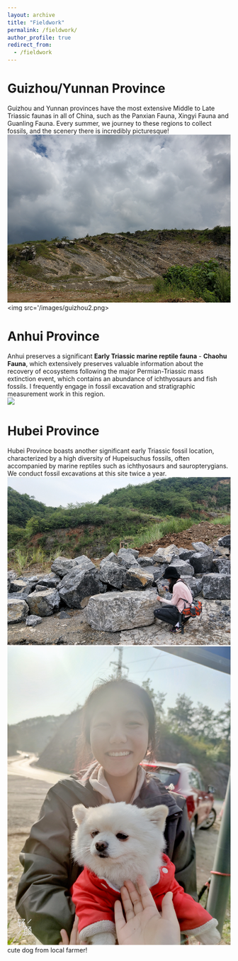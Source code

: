 ```yaml
---
layout: archive
title: "Fieldwork"
permalink: /fieldwork/
author_profile: true
redirect_from:
  - /fieldwork
---
```


Guizhou/Yunnan Province
======

Guizhou and Yunnan provinces have the most extensive Middle to Late Triassic faunas in all of China, such as the Panxian Fauna, Xingyi Fauna and Guanling Fauna. Every summer, we journey to these regions to collect fossils, and the scenery there is incredibly picturesque!
<br/><img src='/images/guizhou.png'>
<br/><img src='/images/guizhou2.png>

Anhui Province
======

Anhui preserves a significant **Early Triassic marine reptile fauna** - **Chaohu Fauna**, which extensively preserves valuable information about the recovery of ecosystems following the major Permian-Triassic mass extinction event, which contains an abundance of ichthyosaurs and fish fossils. I frequently engage in fossil excavation and stratigraphic measurement work in this region.
<br/><img src='/images/chaohu.png'>

Hubei Province
======
Hubei Province boasts another significant early Triassic fossil location, characterized by a high diversity of Hupeisuchus fossils, often accompanied by marine reptiles such as ichthyosaurs and sauropterygians. We conduct fossil excavations at this site twice a year.
<br/><img src='/images/hubei2.png'>
<br/><img src='/images/hubei.png'>
cute dog from local farmer!
